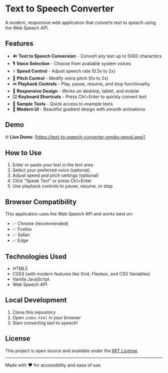 # Text to Speech Converter

A modern, responsive web application that converts text to speech using the Web Speech API.

## Features

- 🔊 **Text to Speech Conversion** - Convert any text up to 5000 characters
- 🎙️ **Voice Selection** - Choose from available system voices
- ⚡ **Speed Control** - Adjust speech rate (0.5x to 2x)
- 🎵 **Pitch Control** - Modify voice pitch (0x to 2x)
- ⏯️ **Playback Controls** - Play, pause, resume, and stop functionality
- 📱 **Responsive Design** - Works on desktop, tablet, and mobile
- ⌨️ **Keyboard Shortcuts** - Press Ctrl+Enter to quickly convert text
- 📝 **Sample Texts** - Quick access to example texts
- 🎨 **Modern UI** - Beautiful gradient design with smooth animations

## Demo

🌐 **Live Demo**: [https://text-to-speech-converter-smoky.vercel.app/]

## How to Use

1. Enter or paste your text in the text area
2. Select your preferred voice (optional)
3. Adjust speed and pitch settings (optional)
4. Click "Speak Text" or press Ctrl+Enter
5. Use playback controls to pause, resume, or stop

## Browser Compatibility

This application uses the Web Speech API and works best on:
- ✅ Chrome (recommended)
- ✅ Firefox
- ✅ Safari
- ✅ Edge

## Technologies Used

- HTML5
- CSS3 (with modern features like Grid, Flexbox, and CSS Variables)
- Vanilla JavaScript
- Web Speech API

## Local Development

1. Clone this repository
2. Open `index.html` in your browser
3. Start converting text to speech!

## License

This project is open source and available under the [MIT License](LICENSE).

---

Made with ❤️ for accessibility and ease of use.
